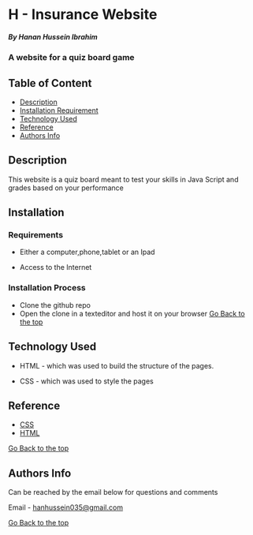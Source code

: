 # H - Insurance Website
##### By Hanan Hussein Ibrahim
### A website for a quiz board game




## Table of Content

+ [Description](#description)
+ [Installation Requirement](#Requirements)
+ [Technology Used](#technology-used)
+ [Reference](#reference)
+ [Authors Info](#Authors-Info)


## Description
<p>This website is a quiz board meant to test your skills in Java Script and grades based on your performance</p>

## Installation


### Requirements

* Either a computer,phone,tablet or an Ipad

* Access to the Internet

### Installation Process
* Clone the github repo
* Open the clone in a texteditor and host it on your browser
[Go Back to the top](#By-Hanan-Hussein-Ibrahim)
## Technology Used
* HTML - which was used to build the structure of the pages.

* CSS - which was used to style the pages

## Reference
* [CSS](https://developer.mozilla.org/en-US/docs/Web/CSS)
* [HTML](https://developer.mozilla.org/en-US/docs/Glossary/HTML)

[Go Back to the top](#By-Hanan-Hussein-Ibrahim)

## Authors Info
Can be reached by the email below for questions and comments 

Email - hanhussein035@gmail.com

[Go Back to the top](#By-Hanan-Hussein-Ibrahim)
